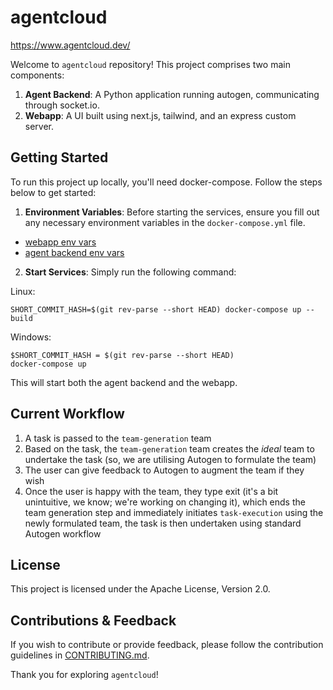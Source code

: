 # agentcloud

https://www.agentcloud.dev/

Welcome to `agentcloud` repository! This project comprises two main components: 

1. **Agent Backend**: A Python application running autogen, communicating through socket.io.
2. **Webapp**: A UI built using next.js, tailwind, and an express custom server.

## Getting Started

To run this project up locally, you'll need docker-compose. Follow the steps below to get started:

1. **Environment Variables**: Before starting the services, ensure you fill out any necessary environment variables in the `docker-compose.yml` file.
  - [webapp env vars](webapp/README.md)
  - [agent backend env vars](agent-backend/README.md)
2. **Start Services**: Simply run the following command:

Linux:
```
SHORT_COMMIT_HASH=$(git rev-parse --short HEAD) docker-compose up --build
```

Windows:
```
$SHORT_COMMIT_HASH = $(git rev-parse --short HEAD)
docker-compose up
```

This will start both the agent backend and the webapp.

## Current Workflow

1. A task is passed to the `team-generation` team
2. Based on the task, the `team-generation` team creates the *ideal* team to undertake the task (so, we are utilising Autogen to formulate the team)
3. The user can give feedback to Autogen to augment the team if they wish
4. Once the user is happy with the team, they type exit  (it's a bit unintuitive, we know; we're working on changing it), which ends the team generation step and immediately initiates `task-execution`
  using the newly formulated team, the task is then undertaken using standard Autogen workflow

## License

This project is licensed under the Apache License, Version 2.0.

## Contributions & Feedback

If you wish to contribute or provide feedback, please follow the contribution guidelines in [CONTRIBUTING.md](CONTRIBUTING.md).

Thank you for exploring `agentcloud`!
